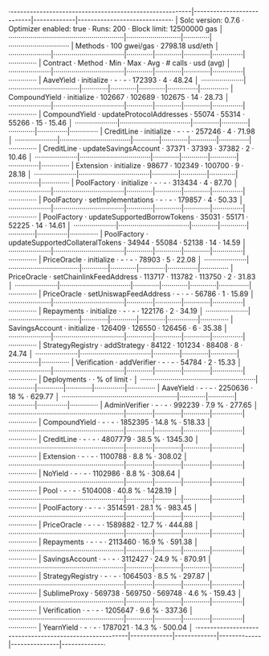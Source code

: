 ·--------------------------------------------------------|---------------------------|-------------|-----------------------------·
|                  Solc version: 0.7.6                   ·  Optimizer enabled: true  ·  Runs: 200  ·  Block limit: 12500000 gas  │
·························································|···························|·············|······························
|  Methods                                               ·              100 gwei/gas               ·       2798.18 usd/eth       │
·····················|···································|·············|·············|·············|···············|··············
|  Contract          ·  Method                           ·  Min        ·  Max        ·  Avg        ·  # calls      ·  usd (avg)  │
·····················|···································|·············|·············|·············|···············|··············
|  AaveYield         ·  initialize                       ·          -  ·          -  ·     172393  ·            4  ·      48.24  │
·····················|···································|·············|·············|·············|···············|··············
|  CompoundYield     ·  initialize                       ·     102667  ·     102689  ·     102675  ·           14  ·      28.73  │
·····················|···································|·············|·············|·············|···············|··············
|  CompoundYield     ·  updateProtocolAddresses          ·      55074  ·      55314  ·      55266  ·           15  ·      15.46  │
·····················|···································|·············|·············|·············|···············|··············
|  CreditLine        ·  initialize                       ·          -  ·          -  ·     257246  ·            4  ·      71.98  │
·····················|···································|·············|·············|·············|···············|··············
|  CreditLine        ·  updateSavingsAccount             ·      37371  ·      37393  ·      37382  ·            2  ·      10.46  │
·····················|···································|·············|·············|·············|···············|··············
|  Extension         ·  initialize                       ·      98677  ·     102349  ·     100700  ·            9  ·      28.18  │
·····················|···································|·············|·············|·············|···············|··············
|  PoolFactory       ·  initialize                       ·          -  ·          -  ·     313434  ·            4  ·      87.70  │
·····················|···································|·············|·············|·············|···············|··············
|  PoolFactory       ·  setImplementations               ·          -  ·          -  ·     179857  ·            4  ·      50.33  │
·····················|···································|·············|·············|·············|···············|··············
|  PoolFactory       ·  updateSupportedBorrowTokens      ·      35031  ·      55171  ·      52225  ·           14  ·      14.61  │
·····················|···································|·············|·············|·············|···············|··············
|  PoolFactory       ·  updateSupportedCollateralTokens  ·      34944  ·      55084  ·      52138  ·           14  ·      14.59  │
·····················|···································|·············|·············|·············|···············|··············
|  PriceOracle       ·  initialize                       ·          -  ·          -  ·      78903  ·            5  ·      22.08  │
·····················|···································|·············|·············|·············|···············|··············
|  PriceOracle       ·  setChainlinkFeedAddress          ·     113717  ·     113782  ·     113750  ·            2  ·      31.83  │
·····················|···································|·············|·············|·············|···············|··············
|  PriceOracle       ·  setUniswapFeedAddress            ·          -  ·          -  ·      56786  ·            1  ·      15.89  │
·····················|···································|·············|·············|·············|···············|··············
|  Repayments        ·  initialize                       ·          -  ·          -  ·     122176  ·            2  ·      34.19  │
·····················|···································|·············|·············|·············|···············|··············
|  SavingsAccount    ·  initialize                       ·     126409  ·     126550  ·     126456  ·            6  ·      35.38  │
·····················|···································|·············|·············|·············|···············|··············
|  StrategyRegistry  ·  addStrategy                      ·      84122  ·     101234  ·      88408  ·            8  ·      24.74  │
·····················|···································|·············|·············|·············|···············|··············
|  Verification      ·  addVerifier                      ·          -  ·          -  ·      54784  ·            2  ·      15.33  │
·····················|···································|·············|·············|·············|···············|··············
|  Deployments                                           ·                                         ·  % of limit   ·             │
·························································|·············|·············|·············|···············|··············
|  AaveYield                                             ·          -  ·          -  ·    2250636  ·         18 %  ·     629.77  │
·························································|·············|·············|·············|···············|··············
|  AdminVerifier                                         ·          -  ·          -  ·     992239  ·        7.9 %  ·     277.65  │
·························································|·············|·············|·············|···············|··············
|  CompoundYield                                         ·          -  ·          -  ·    1852395  ·       14.8 %  ·     518.33  │
·························································|·············|·············|·············|···············|··············
|  CreditLine                                            ·          -  ·          -  ·    4807779  ·       38.5 %  ·    1345.30  │
·························································|·············|·············|·············|···············|··············
|  Extension                                             ·          -  ·          -  ·    1100788  ·        8.8 %  ·     308.02  │
·························································|·············|·············|·············|···············|··············
|  NoYield                                               ·          -  ·          -  ·    1102986  ·        8.8 %  ·     308.64  │
·························································|·············|·············|·············|···············|··············
|  Pool                                                  ·          -  ·          -  ·    5104008  ·       40.8 %  ·    1428.19  │
·························································|·············|·············|·············|···············|··············
|  PoolFactory                                           ·          -  ·          -  ·    3514591  ·       28.1 %  ·     983.45  │
·························································|·············|·············|·············|···············|··············
|  PriceOracle                                           ·          -  ·          -  ·    1589882  ·       12.7 %  ·     444.88  │
·························································|·············|·············|·············|···············|··············
|  Repayments                                            ·          -  ·          -  ·    2113460  ·       16.9 %  ·     591.38  │
·························································|·············|·············|·············|···············|··············
|  SavingsAccount                                        ·          -  ·          -  ·    3112427  ·       24.9 %  ·     870.91  │
·························································|·············|·············|·············|···············|··············
|  StrategyRegistry                                      ·          -  ·          -  ·    1064503  ·        8.5 %  ·     297.87  │
·························································|·············|·············|·············|···············|··············
|  SublimeProxy                                          ·     569738  ·     569750  ·     569748  ·        4.6 %  ·     159.43  │
·························································|·············|·············|·············|···············|··············
|  Verification                                          ·          -  ·          -  ·    1205647  ·        9.6 %  ·     337.36  │
·························································|·············|·············|·············|···············|··············
|  YearnYield                                            ·          -  ·          -  ·    1787021  ·       14.3 %  ·     500.04  │
·--------------------------------------------------------|-------------|-------------|-------------|---------------|-------------·